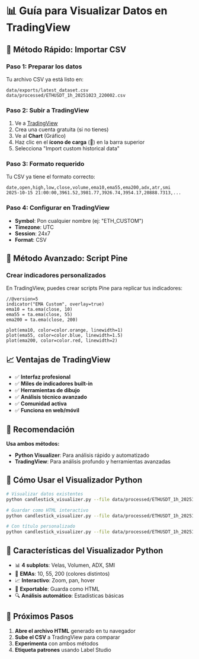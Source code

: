 # 📊 Guía para Visualizar Datos en TradingView

## 🚀 **Método Rápido: Importar CSV**

### Paso 1: Preparar los datos
Tu archivo CSV ya está listo en:
```
data/exports/latest_dataset.csv
data/processed/ETHUSDT_1h_20251023_220002.csv
```

### Paso 2: Subir a TradingView
1. Ve a [TradingView](https://www.tradingview.com/)
2. Crea una cuenta gratuita (si no tienes)
3. Ve al **Chart** (Gráfico)
4. Haz clic en el **ícono de carga** (📁) en la barra superior
5. Selecciona "Import custom historical data"

### Paso 3: Formato requerido
Tu CSV ya tiene el formato correcto:
```csv
date,open,high,low,close,volume,ema10,ema55,ema200,adx,atr,smi
2025-10-15 21:00:00,3961.52,3981.77,3926.74,3954.17,20888.7313,...
```

### Paso 4: Configurar en TradingView
- **Symbol**: Pon cualquier nombre (ej: "ETH_CUSTOM")
- **Timezone**: UTC
- **Session**: 24x7
- **Format**: CSV

## 🔧 **Método Avanzado: Script Pine**

### Crear indicadores personalizados
En TradingView, puedes crear scripts Pine para replicar tus indicadores:

```pinescript
//@version=5
indicator("EMA Custom", overlay=true)
ema10 = ta.ema(close, 10)
ema55 = ta.ema(close, 55)
ema200 = ta.ema(close, 200)

plot(ema10, color=color.orange, linewidth=1)
plot(ema55, color=color.blue, linewidth=1.5)
plot(ema200, color=color.red, linewidth=2)
```

## 📈 **Ventajas de TradingView**

- ✅ **Interfaz profesional**
- ✅ **Miles de indicadores built-in**
- ✅ **Herramientas de dibujo**
- ✅ **Análisis técnico avanzado**
- ✅ **Comunidad activa**
- ✅ **Funciona en web/móvil**

## 🎯 **Recomendación**

**Usa ambos métodos:**
- **Python Visualizer**: Para análisis rápido y automatizado
- **TradingView**: Para análisis profundo y herramientas avanzadas

## 📱 **Cómo Usar el Visualizador Python**

```bash
# Visualizar datos existentes
python candlestick_visualizer.py --file data/processed/ETHUSDT_1h_20251023_220002.csv

# Guardar como HTML interactivo
python candlestick_visualizer.py --file data/processed/ETHUSDT_1h_20251023_220002.csv --output mi_analisis.html

# Con título personalizado
python candlestick_visualizer.py --file data/processed/ETHUSDT_1h_20251023_220002.csv --title "Análisis ETHUSDT 1h" --output eth_analysis.html
```

## 🎨 **Características del Visualizador Python**

- 📊 **4 subplots**: Velas, Volumen, ADX, SMI
- 🎯 **EMAs**: 10, 55, 200 (colores distintos)
- 📈 **Interactivo**: Zoom, pan, hover
- 💾 **Exportable**: Guarda como HTML
- 🔍 **Análisis automático**: Estadísticas básicas

## 🚀 **Próximos Pasos**

1. **Abre el archivo HTML** generado en tu navegador
2. **Sube el CSV** a TradingView para comparar
3. **Experimenta** con ambos métodos
4. **Etiqueta patrones** usando Label Studio